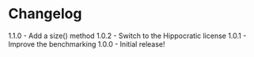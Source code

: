 # Changelog

1.1.0 - Add a size() method
1.0.2 - Switch to the Hippocratic license
1.0.1 - Improve the benchmarking
1.0.0 - Initial release!